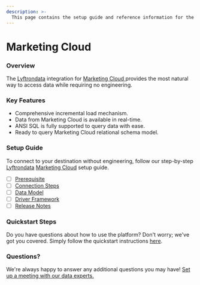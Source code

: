 ```yaml
---
description: >-
  This page contains the setup guide and reference information for the Marketing Cloud source connector.
---
```


# Marketing Cloud

### Overview

The [Lyftrondata](https://www.lyftrondata.com/) integration for [Marketing Cloud](https://www.lyftrondata.com/integration/marketing-cloud/)[ ](https://www.lyftrondata.com/integration/marketing-cloud/)provides the most natural way to access data while requiring no engineering.

### Key Features

* Comprehensive incremental load mechanism.
* Data from Marketing Cloud is available in real-time.&#x20;
* ANSI SQL is fully supported to query data with ease.
* Ready to query Marketing Cloud relational schema model.

### Setup Guide

To connect to your destination without engineering, follow our step-by-step [Lyftrondata](https://www.lyftrondata.com/)  [Marketing Cloud](https://www.lyftrondata.com/integration/marketing-cloud/) setup guide.

* [ ] [Prerequisite](../../marketing-analytics/marketing-cloud/prerequisite.md)
* [ ] [Connection Steps](../../marketing-analytics/marketing-cloud/connection-steps.md)
* [ ] [Data Model](../../marketing-analytics/marketing-cloud/data-model/)
* [ ] [Driver Framework](../../marketing-analytics/marketing-cloud/driver-framework/)
* [ ] [Release Notes](../../marketing-analytics/marketing-cloud/release-notes.md)

### Quickstart Steps

Do you have questions about how to use the platform? Don't worry; we've got you covered. Simply follow the quickstart instructions [here](../../../quickstart-steps.md).

### Questions? <a href="#questions" id="questions"></a>

We're always happy to answer any additional questions you may have! [Set up a meeting with our data experts.](https://www.lyftrondata.com/book-a-meeting/)

